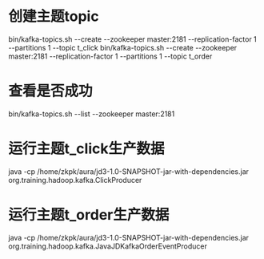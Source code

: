 # 创建主题topic
bin/kafka-topics.sh --create --zookeeper master:2181 --replication-factor 1 --partitions 1 --topic t_click
bin/kafka-topics.sh --create --zookeeper master:2181 --replication-factor 1 --partitions 1 --topic t_order

# 查看是否成功
bin/kafka-topics.sh --list --zookeeper master:2181


# 运行主题t_click生产数据
java -cp /home/zkpk/aura/jd3-1.0-SNAPSHOT-jar-with-dependencies.jar org.training.hadoop.kafka.ClickProducer
# 运行主题t_order生产数据
java -cp /home/zkpk/aura/jd3-1.0-SNAPSHOT-jar-with-dependencies.jar org.training.hadoop.kafka.JavaJDKafkaOrderEventProducer